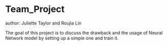 # Team_Project
author: Juliette Taylor and Roujia Lin

The goal of this project is to discuss the drawback and the usage of Neural Network model by setting up a simple one and train it.




